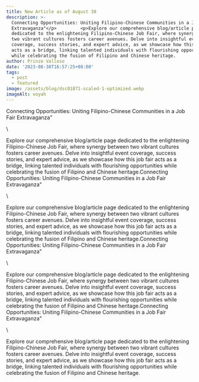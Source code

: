 ```yaml
---
title: New Article as of August 30
description: >-
  Connecting Opportunities: Uniting Filipino-Chinese Communities in a Job Fair
  Extravaganza"</p>         <p>Explore our comprehensive blog/article page
  dedicated to the enlightening Filipino-Chinese Job Fair, where synergy between
  two vibrant cultures fosters career avenues. Delve into insightful event
  coverage, success stories, and expert advice, as we showcase how this job fair
  acts as a bridge, linking talented individuals with flourishing opportunities
  while celebrating the fusion of Filipino and Chinese heritage.
author: Prinze Valloso
date: '2023-08-30T16:57:25+08:00'
tags:
  - post
  - featured
image: /assets/blog/dsc01871-scaled-1-optimized.webp
imageAlt: voyah
---
```

Connecting Opportunities: Uniting Filipino-Chinese Communities in a Job Fair Extravaganza"</p>

\    <p>Explore our comprehensive blog/article page dedicated to the enlightening Filipino-Chinese Job Fair, where synergy between two vibrant cultures fosters career avenues. Delve into insightful event coverage, success stories, and expert advice, as we showcase how this job fair acts as a bridge, linking talented individuals with flourishing opportunities while celebrating the fusion of Filipino and Chinese heritage.Connecting Opportunities: Uniting Filipino-Chinese Communities in a Job Fair Extravaganza"</p>

\    <p>Explore our comprehensive blog/article page dedicated to the enlightening Filipino-Chinese Job Fair, where synergy between two vibrant cultures fosters career avenues. Delve into insightful event coverage, success stories, and expert advice, as we showcase how this job fair acts as a bridge, linking talented individuals with flourishing opportunities while celebrating the fusion of Filipino and Chinese heritage.Connecting Opportunities: Uniting Filipino-Chinese Communities in a Job Fair Extravaganza"</p>

\    <p>Explore our comprehensive blog/article page dedicated to the enlightening Filipino-Chinese Job Fair, where synergy between two vibrant cultures fosters career avenues. Delve into insightful event coverage, success stories, and expert advice, as we showcase how this job fair acts as a bridge, linking talented individuals with flourishing opportunities while celebrating the fusion of Filipino and Chinese heritage.Connecting Opportunities: Uniting Filipino-Chinese Communities in a Job Fair Extravaganza"</p>

\    <p>Explore our comprehensive blog/article page dedicated to the enlightening Filipino-Chinese Job Fair, where synergy between two vibrant cultures fosters career avenues. Delve into insightful event coverage, success stories, and expert advice, as we showcase how this job fair acts as a bridge, linking talented individuals with flourishing opportunities while celebrating the fusion of Filipino and Chinese heritage.
